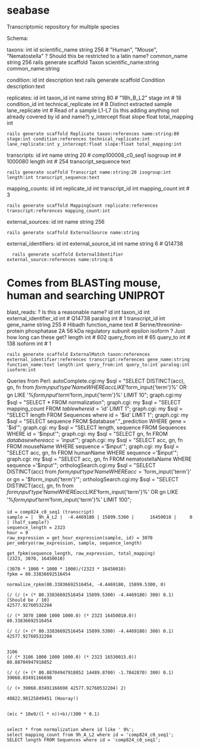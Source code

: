 seabase
=======

Transcriptomic repository for multiple species

Schema:

taxons:
	int id
	scientific_name string 256 # "Human", "Mouse", "Nematostella" ? Should this be restricted to a latin name?
	common_name string 256
rails generate scaffold Taxon scientific_name:string common_name:string

condition:
	id int
	description text
rails generate scaffold Condition description:text

replicates:
	id int
	taxon_id int
	name string 80 # "18h_B_L2"
	stage int # 18
	condition_id int
	technical_replicate int # B Distinct extracted sample
	lane_replicate int # Read of a sample L1-L7 (is this adding anything not already covered by id and name?)
	y_intercept float
	slope float
	total_mapping int

    rails generate scaffold Replicate taxon:references name:string:80 stage:int condition:references technical_replicate:int lane_replicate:int y_intercept:float slope:float total_mapping:int

transcripts:
	id int
	name string 20 # comp100008_c0_seq1
	isogroup int # 1000080
	length int # 254
	transcript_sequence text

    rails generate scaffold Transcript name:string:20 isogroup:int length:int transcript_sequence:text

mapping_counts:
	id int
	replicate_id int
	transcript_id int
	mapping_count int # 3

    rails generate scaffold MappingCount replicate:references transcript:references mapping_count:int

external_sources:
	id int
	name string 256
	
	rails generate scaffold ExternalSource name:string

external_identifiers:
	id int
	external_source_id int
	name string 6 # Q14738
	
	  rails generate scaffold ExternalIdentifier external_source:references name:string:6

# Comes from BLASTing mouse, human and searching UNIPROT
blast_reads: ? Is this a reasonable name?
	id int
	taxon_id int
	external_identifier_id int # Q14738
	paralog int # 1
	transcript_id int
	gene_name string 255 # Hibadh
	function_name text # Serine/threonine-protein phosphatase 2A 56 kDa regulatory subunit epsilon isoform ? Just how long can these get?
	length int # 602
	query_from int # 65
	query_to int # 138
	isoform int # 1

    rails generate scaffold ExternalMatch taxon:references external_identifier:references transcript:references gene_name:string function_name:text length:int query_from:int query_to:int paralog:int isoform:int


Queries from Perl:
autoComplete.cgi:my $sql = "SELECT DISTINCT(acc), gn, fn from $form_input{'type'}Name WHERE acc LIKE '%$form_input{'term'}%' OR gn LIKE '%$form_input{'term'}%' OR fn LIKE '%$form_input{'term'}%' LIMIT 10";
graph.cgi:my $sql = "SELECT * FROM normalization";
graph.cgi:	my $sql = "SELECT mapping_count FROM $table where id = '$id' LIMIT 1";
graph.cgi:	my $sql = "SELECT length FROM Sequences where id = '$id' LIMIT 1";
graph.cgi:	my $sql = "SELECT sequence FROM $database"."_prediction WHERE gene = '$id'";
graph.cgi:	my $sql = "SELECT length, sequence FROM Sequences WHERE id = '$input'";
graph.cgi:	my $sql = "SELECT gn, fn FROM $database where acc = '$input'";
graph.cgi:	my $sql = "SELECT acc, gn, fn FROM mouseName WHERE sequence ='$input'";
graph.cgi:        my $sql = "SELECT acc, gn, fn FROM humanName WHERE sequence ='$input'";
graph.cgi:        my $sql = "SELECT acc, gn, fn FROM nematostellaName WHERE sequence ='$input'";
orthologSearch.cgi:my $sql = "SELECT DISTINCT(acc) from $form_input{'type'}Name WHERE acc = '$form_input{'term'}' or gn = '$form_input{'term'}'";
orthologSearch.cgi:my $sql = "SELECT DISTINCT(acc), gn, fn from $form_input{'type'}Name WHERE acc LIKE '%$form_input{'term'}%' OR gn LIKE '%$form_input{'term'}%' OR fn LIKE '%$form_input{'term'}%' LIMIT 100";


	id = comp824_c0_seq1 (transcript)
	sample = |  9h_A_L2 |  -4.4469180 | 15899.5300 |      16450010 |     0 | (half_sample?)
	sequence_length = 2323
	hour = 9
	raw_expression = get_hour_expression(sample, id) = 3070
	per_embryo(raw_expression, sample, sequence_length)

	get_fpkm(sequence_length, raw_expression, total_mapping)
	(2323, 3070, 16450010)

	(3070 * 1000 * 1000 * 1000)/(2323 * 16450010)
	fpkm = 80.33836692516454

	normalize_rpkm(80.33836692516454, -4.4469180, 15899.5300, 0)

	(/ (/ (+ (* 80.33836692516454 15899.5300) -4.4469180) 300) 0.1)
	[Should be / 10]
	42577.92760532204

	(/ (* 3070 1000 1000 1000.0) (* 2323 16450010.0))
	80.33836692516454

	(/ (/ (+ (* 80.33836692516454 15899.5300) -4.4469180) 300) 0.1)
	42577.92760532204


	3106
	(/ (* 3106 1000 1000 1000.0) (* 2323 16530015.0))
	80.88704947918852

	(/ (/ (+ (* 80.88704947918852 14489.8700) -1.7842870) 300) 0.1)
	39068.03491166698

	(/ (+ 39068.03491166698 42577.92760532204) 2)

	40822.98125849451 (Hooray!)


	(m(c * 10e9/(l * n))+b)/(300 * 0.1)


	select * from normalization where id like ' 9%';                                
	select mapping_count from 9h_A_L2 where id = 'comp824_c0_seq1';                 
	SELECT length FROM Sequences where id = 'comp824_c0_seq1';                      
